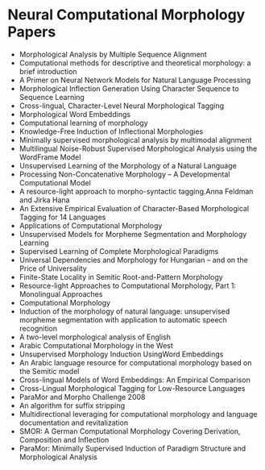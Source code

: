 # Neural Computational Morphology Papers

<ul>

                             

 <li><a target="_blank" href="https://github.com/manjunath5496/Neural-Computational-Morphology-Papers/blob/master/n(1).pdf" style="text-decoration:none;">Morphological Analysis by Multiple Sequence Alignment</a></li>

 <li><a target="_blank" href="https://github.com/manjunath5496/Neural-Computational-Morphology-Papers/blob/master/n(2).pdf" style="text-decoration:none;">Computational methods for descriptive and theoretical morphology: a brief introduction</a></li>

<li><a target="_blank" href="https://github.com/manjunath5496/Neural-Computational-Morphology-Papers/blob/master/n(3).pdf" style="text-decoration:none;">A Primer on Neural Network Models for Natural Language Processing</a></li>
 <li><a target="_blank" href="https://github.com/manjunath5496/Neural-Computational-Morphology-Papers/blob/master/n(4).pdf" style="text-decoration:none;">Morphological Inflection Generation Using Character Sequence to Sequence Learning</a></li>                              
<li><a target="_blank" href="https://github.com/manjunath5496/Neural-Computational-Morphology-Papers/blob/master/n(5).pdf" style="text-decoration:none;">Cross-lingual, Character-Level Neural Morphological Tagging</a></li>
<li><a target="_blank" href="https://github.com/manjunath5496/Neural-Computational-Morphology-Papers/blob/master/n(6).pdf" style="text-decoration:none;">Morphological Word Embeddings</a></li>
 <li><a target="_blank" href="https://github.com/manjunath5496/Neural-Computational-Morphology-Papers/blob/master/n(7).pdf" style="text-decoration:none;">Computational learning of morphology</a></li>

 <li><a target="_blank" href="https://github.com/manjunath5496/Neural-Computational-Morphology-Papers/blob/master/n(8).pdf" style="text-decoration:none;"> Knowledge-Free Induction of Inflectional Morphologies</a></li>
   <li><a target="_blank" href="https://github.com/manjunath5496/Neural-Computational-Morphology-Papers/blob/master/n(9).pdf" style="text-decoration:none;">Minimally supervised morphological analysis by multimodal alignment</a></li>
  
   
 <li><a target="_blank" href="https://github.com/manjunath5496/Neural-Computational-Morphology-Papers/blob/master/n(10).pdf" style="text-decoration:none;">Multilingual Noise-Robust Supervised Morphological Analysis using the WordFrame Model </a></li>                              
<li><a target="_blank" href="https://github.com/manjunath5496/Neural-Computational-Morphology-Papers/blob/master/n(11).pdf" style="text-decoration:none;">Unsupervised Learning of the Morphology of a Natural Language</a></li>
<li><a target="_blank" href="https://github.com/manjunath5496/Neural-Computational-Morphology-Papers/blob/master/n(12).pdf" style="text-decoration:none;">Processing Non-Concatenative Morphology – A Developmental Computational Model</a></li>
<li><a target="_blank" href="https://github.com/manjunath5496/Neural-Computational-Morphology-Papers/blob/master/n(13).pdf" style="text-decoration:none;">A resource-light approach to morpho-syntactic tagging.Anna Feldman and Jirka Hana</a></li>

<li><a target="_blank" href="https://github.com/manjunath5496/Neural-Computational-Morphology-Papers/blob/master/n(14).pdf" style="text-decoration:none;">An Extensive Empirical Evaluation of Character-Based Morphological Tagging for 14 Languages</a></li>
                              
<li><a target="_blank" href="https://github.com/manjunath5496/Neural-Computational-Morphology-Papers/blob/master/n(15).pdf" style="text-decoration:none;">Applications of Computational Morphology</a></li>

<li><a target="_blank" href="https://github.com/manjunath5496/Neural-Computational-Morphology-Papers/blob/master/n(16).pdf" style="text-decoration:none;">Unsupervised Models for Morpheme Segmentation and Morphology Learning</a></li>

  <li><a target="_blank" href="https://github.com/manjunath5496/Neural-Computational-Morphology-Papers/blob/master/n(17).pdf" style="text-decoration:none;">Supervised Learning of Complete Morphological Paradigms</a></li>   
  
<li><a target="_blank" href="https://github.com/manjunath5496/Neural-Computational-Morphology-Papers/blob/master/n(18).pdf" style="text-decoration:none;">Universal Dependencies and Morphology for Hungarian – and on the Price of Universality</a></li> 

  
<li><a target="_blank" href="https://github.com/manjunath5496/Neural-Computational-Morphology-Papers/blob/master/n(19).pdf" style="text-decoration:none;">Finite-State Locality in Semitic Root-and-Pattern Morphology</a></li> 

<li><a target="_blank" href="https://github.com/manjunath5496/Neural-Computational-Morphology-Papers/blob/master/n(20).pdf" style="text-decoration:none;">Resource-light Approaches to Computational Morphology, Part 1: Monolingual Approaches</a></li>

<li><a target="_blank" href="https://github.com/manjunath5496/Neural-Computational-Morphology-Papers/blob/master/n(21).pdf" style="text-decoration:none;">Computational Morphology</a></li>
<li><a target="_blank" href="https://github.com/manjunath5496/Neural-Computational-Morphology-Papers/blob/master/n(22).pdf" style="text-decoration:none;">Induction of the morphology of natural language: unsupervised morpheme segmentation with application to automatic speech recognition</a></li> 
 <li><a target="_blank" href="https://github.com/manjunath5496/Neural-Computational-Morphology-Papers/blob/master/n(23).pdf" style="text-decoration:none;">A two-level morphological analysis of English</a></li> 
 

   <li><a target="_blank" href="https://github.com/manjunath5496/Neural-Computational-Morphology-Papers/blob/master/n(24).pdf" style="text-decoration:none;">Arabic Computational Morphology in the West</a></li>
 
   <li><a target="_blank" href="https://github.com/manjunath5496/Neural-Computational-Morphology-Papers/blob/master/n(25).pdf" style="text-decoration:none;">Unsupervised Morphology Induction UsingWord Embeddings</a></li>                              
 <li><a target="_blank" href="https://github.com/manjunath5496/Neural-Computational-Morphology-Papers/blob/master/n(26).pdf" style="text-decoration:none;">An Arabic language resource for computational morphology based on the Semitic model</a></li>
 <li><a target="_blank" href="https://github.com/manjunath5496/Neural-Computational-Morphology-Papers/blob/master/n(27).pdf" style="text-decoration:none;">Cross-lingual Models of Word Embeddings: An Empirical Comparison</a></li>
   
 
   <li><a target="_blank" href="https://github.com/manjunath5496/Neural-Computational-Morphology-Papers/blob/master/n(28).pdf" style="text-decoration:none;">Cross-Lingual Morphological Tagging for Low-Resource Languages</a></li>
 
   <li><a target="_blank" href="https://github.com/manjunath5496/Neural-Computational-Morphology-Papers/blob/master/n(29).pdf" style="text-decoration:none;">ParaMor and Morpho Challenge 2008 </a></li>                              

  <li><a target="_blank" href="https://github.com/manjunath5496/Neural-Computational-Morphology-Papers/blob/master/n(30).pdf" style="text-decoration:none;">An algorithm for suffix stripping</a></li>
 
   <li><a target="_blank" href="https://github.com/manjunath5496/Neural-Computational-Morphology-Papers/blob/master/n(31).pdf" style="text-decoration:none;">Multidirectional leveraging for computational morphology and language documentation and revitalization</a></li> 
    <li><a target="_blank" href="https://github.com/manjunath5496/Neural-Computational-Morphology-Papers/blob/master/n(32).pdf" style="text-decoration:none;">SMOR: A German Computational Morphology Covering Derivation, Composition and Inflection</a></li> 

   <li><a target="_blank" href="https://github.com/manjunath5496/Neural-Computational-Morphology-Papers/blob/master/n(33).pdf" style="text-decoration:none;">ParaMor: Minimally Supervised Induction of Paradigm Structure and Morphological Analysis</a></li>                              

  </ul>
